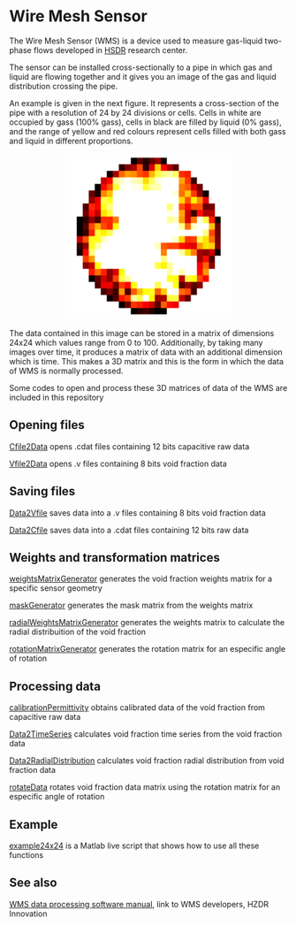 # Wire Mesh Sensor
The Wire Mesh Sensor (WMS) is a device used to measure gas-liquid two-phase flows developed
in [HSDR](https://www.hzdr.de/db/Cms?pOid=25191&pNid=393&pLang=en) research center.
<p>

The sensor can be installed cross-sectionally to a pipe in which gas and liquid are flowing together
and it gives you an image of the gas and liquid distribution crossing the pipe.

An example is given in the next figure. It represents a cross-section of the pipe with a resolution of 24 by 24 divisions or cells.
Cells in white are occupied by gass (100% gass), cells in black are filled by liquid (0% gass), and the range of yellow and red colours
represent cells filled with both gass and liquid in different proportions.
</p>
<p align="center">
  <img width="300" height="300" src="/images/WMS_section.png">
</p>

The data contained in this image can be stored in a matrix of dimensions 24x24 which values range from 0 to 100. Additionally, by taking
many images over time, it produces a matrix of data with an additional dimension which is time. This makes a 3D matrix and this is the form
in which the data of WMS is normally processed.

Some codes to open and process these 3D matrices of data of the WMS are included in this repository

## Opening files

[Cfile2Data](/Cfile2Data.m) opens .cdat files containing 12 bits capacitive raw data

[Vfile2Data](/Vfile2Data.m) opens .v files containing 8 bits void fraction data


## Saving files

[Data2Vfile](/Data2Vfile.m) saves data into a .v files containing 8 bits void fraction data

[Data2Cfile](/Data2Cfile.m) saves data into a .cdat files containing 12 bits raw data


## Weights and transformation matrices

[weightsMatrixGenerator](/weightsMatrixGenerator.m) generates the void fraction weights matrix for a specific sensor geometry

[maskGenerator](/maskGenerator.m) generates the mask matrix from the weights matrix

[radialWeightsMatrixGenerator](/radialWeightsMatrixGenerator.m) generates the weights matrix to calculate the radial distribuition
of the void fraction

[rotationMatrixGenerator](/rotationMatrixGenerator.m) generates the rotation matrix for an especific angle of rotation


## Processing data

[calibrationPermittivity](/calibrationPermittivity.m) obtains calibrated data of the void fraction from capacitive raw data

[Data2TimeSeries](/Data2TimeSeries.m) calculates void fraction time series from the void fraction data

[Data2RadialDistribution](/Data2RadialDistribution.m) calculates void fraction radial distribution from void fraction data

[rotateData](/rotateData.m) rotates void fraction data matrix using the rotation matrix for an especific angle of rotation


## Example

[example24x24](/example24x24.mlx) is a Matlab live script that shows how to use all these functions


## See also

[WMS data processing software manual](http://mpmt.de/en/products/wire-mesh-sensor/en/downloads/manual-wire-mesh-sensor-system-cap200), link to WMS developers, HZDR Innovation
